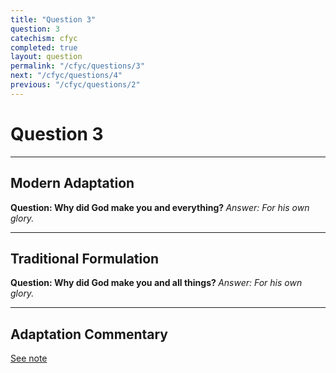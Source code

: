 ```yaml
---
title: "Question 3"
question: 3
catechism: cfyc
completed: true
layout: question
permalink: "/cfyc/questions/3"
next: "/cfyc/questions/4"
previous: "/cfyc/questions/2"
---
```

# Question 3
---
## Modern Adaptation
<strong>
    Question: Why did God make you and everything?
</strong>

<em>
    Answer: For his own glory.
</em>

---
## Traditional Formulation
<strong>
    Question: Why did God make you and all things?
</strong>

<em>
    Answer: For his own glory.
</em>

---
## Adaptation Commentary
[See note](/cfyc/questions/2)
